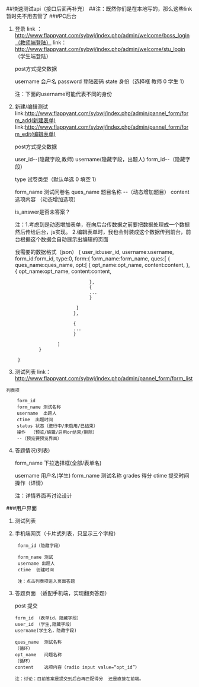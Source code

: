 ##快速测试api（接口后面再补充）
##注：既然你们是在本地写的，那么这些link暂时先不用去管了
###PC后台
1.   登录
     link ： http://www.flappyant.com/sybwj/index.php/admin/welcome/boss_login（教师端登陆）
     link：  http://www.flappyant.com/sybwj/index.php/admin/welcome/stu_login （学生端登陆）
   
     post方式提交数据
                 
        username 会户名
        password 登陆密码
        state 身份（选择框 教师 0 学生 1）
        
        注：下面的username可能代表不同的身份
        
 2.  新建/编辑测试
 link:http://www.flappyant.com/sybwj/index.php/admin/pannel_form/form_add(新建表单)
 link:http://www.flappyant.com/sybwj/index.php/admin/pannel_form/form_edit(编辑表单)
     
 
     post方式提交数据
        
        user_id--(隐藏字段,教师)
        username(隐藏字段，出题人)
        form_id--（隐藏字段）
        
        type  试卷类型（默认单选 0 填空 1）
        
        form_name 测试问卷名
        ques_name 题目名称  --（动态增加题目）
        content  选项内容  （动态增加选项）

        is_answer是否未答案？
        
        注：1.考虑到是动态增加表单，在向后台传数据之前要把数据处理成一个数据然后传给后台，js实现。
           2.编辑表单时，我也会封装成这个数据传到前台，前台根据这个数据会自动展示出编辑的页面
        
        我需要的数据格式（json）  {
                  user_id:user_id,
                  username:username,
                  form_id:form_id,
                  type:0,
                  form:{
                         form_name:form_name,
                         ques:[
                               {
                               ques_name:ques_name,
                                opt:[
                                     {
                                     opt_name:opt_name,
                                     content:content,
                                     },
                                     {
                                      opt_name:opt_name,
                                      content:content,

                                     },
                                     {
                                     ...
                                     }
                                    
                                ]
                               },
                               
                               {
                               ...
                               }
                            
                         ]
                  }
               
          }       
        
 3.  测试列表
 link：http://www.flappyant.com/sybwj/index.php/admin/pannel_form/form_list
 
    列表项
        
        form_id
        form_name 测试名称
        username  出题人
        ctime  出题时间
        status 状态（进行中/未启用/已结束）
        操作  （预览/编辑/启用or结束/删除）
        --（预览要预览界面）
        
        
        
        
4.    答题情况(列表)
   
        
        form_name 下拉选择框(全部/表单名)
        
        username 用户名(学生)
        form_name 测试名称
        grades 得分
        ctime 提交时间
        操作（详情）
        
        注：详情界面再讨论设计
        
        
        
        
###用户界面

1.   测试列表<br>
2.   
     手机端网页（卡片式列表，只显示三个字段）
     
        form_id（隐藏字段）
     
        form_name 测试
        username 出题人
        ctime  创建时间
        
        注：点击列表项进入页面答题
        
        
3.  答题页面 （适配手机端，实现翻页答题）


    post 提交
  
      
        form_id （表单id，隐藏字段）
        user_id （学生,隐藏字段）
        username(学生名，隐藏字段)
        
        ques_name  测试名称
        （循环）
        opt_name   问题名称
        （循环）
        content    选项内容（radio input value=“opt_id”）
        
        注：讨论：目前答案是提交到后台再匹配得分  还是直接在前端。
        
        
        


    
  
  
    
        
      

        
        
        

   
        
        
        
       
 
 
     
 
    
        
              
      
